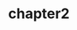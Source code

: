 ---
title: chapter2
position: 2
display: subsubmenu
parent: applications
subparent: roles and permission
parameters:
  - name:
    content:

content_markdown: |-

 Roles and Permission documentation chapter 2
  
---